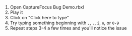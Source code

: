 1.	Open CaptureFocus Bug Demo.rbxl
2.	Play it
3.	Click on "Click here to type"
4.	Try typing something beginning with `,`, `.`, `i`, `o`, or `0-9`
5.	Repeat steps 3-4 a few times and you'll notice the issue
